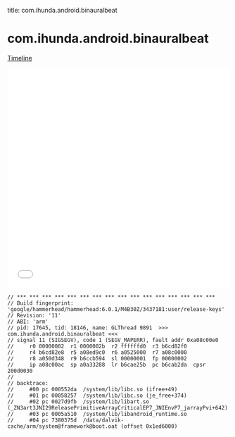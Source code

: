 title: com.ihunda.android.binauralbeat

# com.ihunda.android.binauralbeat

[Timeline](./vis-timeline.html)

<iframe src="./vis-timeline.html" width="100%" height="500px" style="border:none;"></iframe>

```
// *** *** *** *** *** *** *** *** *** *** *** *** *** *** *** ***
// Build fingerprint: 'google/hammerhead/hammerhead:6.0.1/M4B30Z/3437181:user/release-keys'
// Revision: '11'
// ABI: 'arm'
// pid: 17645, tid: 18146, name: GLThread 9891  >>> com.ihunda.android.binauralbeat <<<
// signal 11 (SIGSEGV), code 1 (SEGV_MAPERR), fault addr 0xa08c00e0
//     r0 00000002  r1 0000002b  r2 ffffffd0  r3 b6cd82f0
//     r4 b6cd82e8  r5 a08ed9c0  r6 a0525000  r7 a08c0000
//     r8 a050d348  r9 b6ccb594  sl 00000001  fp 00000002
//     ip a08c00ac  sp a0a33288  lr b6cae25b  pc b6cab2da  cpsr 200d0030
// 
// backtrace:
//     #00 pc 000552da  /system/lib/libc.so (ifree+49)
//     #01 pc 00058257  /system/lib/libc.so (je_free+374)
//     #02 pc 0027d9fb  /system/lib/libart.so (_ZN3art3JNI29ReleasePrimitiveArrayCriticalEP7_JNIEnvP7_jarrayPvi+642)
//     #03 pc 0005a510  /system/lib/libandroid_runtime.so
//     #04 pc 7380375d  /data/dalvik-cache/arm/system@framework@boot.oat (offset 0x1ed6000)

```



